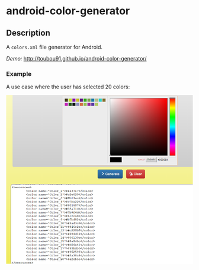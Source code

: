 # android-color-generator

<h2>Description</h2>
A <code>colors.xml</code> file generator for Android.

<em>Demo:</em> <a href="http://toubou91.github.io/android-color-generator/" target="_blank">http://toubou91.github.io/android-color-generator/</a>

<h3>Example</h2>
A use case where the user has selected 20 colors:
<p align="center">
  <img  src="_img/screenshot.PNG" alt="Sample use case" />
</p>

